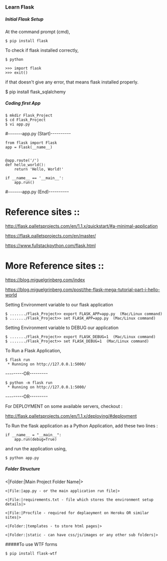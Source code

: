 ###  Learn Flask


##### Initial Flask Setup

At the command prompt (cmd),
```
$ pip install flask
```


To check if flask installed correctly,
```
$ python

>>> import flask
>>> exit()
```
if that doesn't give any error, that means flask installed properly.


$ pip install flask_sqlalchemy



##### Coding first App

```
$ mkdir Flask_Project  
$ cd Flask_Project
$ vi app.py
```

#-------app.py (Start)----------
```
from flask import Flask
app = Flask(__name__)


@app.route('/')
def hello_world():
    return 'Hello, World!'

if __name__ == '__main__':
    app.run()
```  
#-------app.py (End)----------


Reference sites :: 
==================

http://flask.palletsprojects.com/en/1.1.x/quickstart/#a-minimal-application

https://flask.palletsprojects.com/en/master/

https://www.fullstackpython.com/flask.html



More Reference sites :: 
=======================

https://blog.miguelgrinberg.com/index

https://blog.miguelgrinberg.com/post/the-flask-mega-tutorial-part-i-hello-world


Setting Environment variable to our flask application
```
$ ......./Flask_Project>> export FLASK_APP=app.py  (Mac/Linux command)
$ ......./Flask_Project>> set FLASK_APP=app.py  (Mac/Linux command)
```

Setting Environment variable to DEBUG our application
```
$ ......./Flask_Project>> export FLASK_DEBUG=1  (Mac/Linux command)
$ ......./Flask_Project>> set FLASK_DEBUG=1  (Mac/Linux command)
```

To Run a Flask Application,
```
$ flask run
 * Running on http://127.0.0.1:5000/
```
 ---------OR---------
``` 
$ python -m flask run
 * Running on http://127.0.0.1:5000/
``` 
  ---------OR---------
  

For DEPLOYMENT on some available servers, checkout : 

http://flask.palletsprojects.com/en/1.1.x/deploying/#deployment




To Run the flask application as a Python Application, add these two lines :
```
if __name__ = "__main__":
    app.run(debug=True)

```
and run the application using,

```
$ python app.py
```


##### Folder Structure


<|Folder:|Main Project Folder Name|>
    
    <|File:|app.py - or the main application run file|>
    
    <|File:|requirements.txt - file which stores the environment setup details|>
    
    <|File:|Procfile - required for deplaoyment on Heroku OR similar sites|>
    
    <|Folder:|templates - to store html pages|>
    
    <|Folder:|static - can have css/js/images or any other sub folders|>



#####To use WTF forms

```
$ pip install flask-wtf
```






